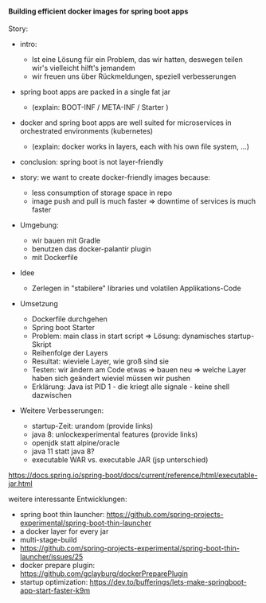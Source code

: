 #### Building efficient docker images for spring boot apps



Story:
  - intro:
    - Ist eine Lösung für ein Problem, das wir hatten, deswegen teilen wir's vielleicht hilft's jemandem
    - wir freuen uns über Rückmeldungen, speziell verbesserungen

  - spring boot apps are packed in a single fat jar
    - (explain: BOOT-INF / META-INF / Starter )
  - docker and spring boot apps are well suited for microservices in orchestrated environments (kubernetes)
    - (explain: docker works in layers, each with his own file system, ...)
  - conclusion: spring boot is not layer-friendly
  - story: we want to create docker-friendly images because:
    - less consumption of storage space in repo
    - image push and pull is much faster => downtime of services is much faster
  - Umgebung:
    - wir bauen mit Gradle
    - benutzen das docker-palantir plugin
    - mit Dockerfile  
  - Idee
    - Zerlegen in "stabilere" libraries und volatilen Applikations-Code
  - Umsetzung
    - Dockerfile durchgehen
    - Spring boot Starter
    - Problem: main class in start script => Lösung: dynamisches startup-Skript
    - Reihenfolge der Layers
    - Resultat: wieviele Layer, wie groß sind sie
    - Testen: wir ändern am Code etwas => bauen neu => welche Layer haben sich geändert wieviel müssen wir pushen
    - Erklärung: Java ist PID 1 - die kriegt alle signale - keine shell dazwischen
  - Weitere Verbesserungen:
    - startup-Zeit: urandom (provide links)
    - java 8: unlockexperimental features (provide links)
    - openjdk statt alpine/oracle   
    - java 11 statt java 8?
    - executable WAR vs. executable JAR (jsp unterschied)
  
https://docs.spring.io/spring-boot/docs/current/reference/html/executable-jar.html

weitere interessante Entwicklungen:
  - spring boot thin launcher: https://github.com/spring-projects-experimental/spring-boot-thin-launcher
  - a docker layer for every jar
  - multi-stage-build
  - https://github.com/spring-projects-experimental/spring-boot-thin-launcher/issues/25
  - docker prepare plugin: https://github.com/gclayburg/dockerPreparePlugin
  - startup optimization: https://dev.to/bufferings/lets-make-springboot-app-start-faster-k9m
